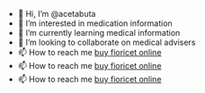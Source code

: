 - 👋 Hi, I’m @acetabuta
- 👀 I’m interested in medication information
- 🌱 I’m currently learning medical information
- 💞️ I’m looking to collaborate on medical advisers
- 📫 How to reach me [buy fioricet online](https://acetaminophenbutalbital.com/)
- 📫 How to reach me [buy fioricet online](https://buyfioricetnow.com/)
- 📫 How to reach me [buy fioricet online](https://www.linkedin.com/showcase/buy-fioricet-online-buy-butalbital-online-order-fioricet)

<!---
acetabuta/acetabuta is a ✨ special ✨ repository because its `README.md` (this file) appears on your GitHub profile.
You can click the Preview link to take a look at your changes.
--->
